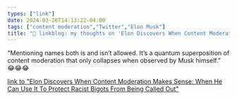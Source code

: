 ```yaml
---
types: ["link"]
date: 2024-03-26T14:13:22-04:00
tags: ["content moderation","Twitter","Elon Musk"]
title: "🔗 linkblog: my thoughts on 'Elon Discovers When Content Moderation Makes Sense: When He Can Use It To Protect Racist Bigots From Being Called Out'"
---
```

"Mentioning names both is and isn’t allowed. It’s a quantum superposition of content moderation that only collapses when observed by Musk himself." 😂😂😂

[link to "Elon Discovers When Content Moderation Makes Sense: When He Can Use It To Protect Racist Bigots From Being Called Out"](https://www.techdirt.com/2024/03/26/elon-discovers-when-content-moderation-makes-sense-when-he-can-use-it-to-protect-racist-bigots-from-being-called-out/)
